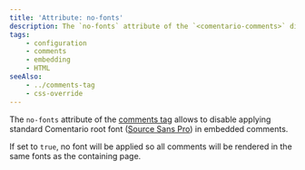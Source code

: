 ```yaml
---
title: 'Attribute: no-fonts'
description: The `no-fonts` attribute of the `<comentario-comments>` disables default fonts
tags:
    - configuration
    - comments
    - embedding
    - HTML
seeAlso:
    - ../comments-tag
    - css-override
---
```


The `no-fonts` attribute of the [comments tag](../comments-tag) allows to disable applying standard Comentario root font ([Source Sans Pro](https://github.com/adobe-fonts/source-sans)) in embedded comments.

<!--more-->

If set to `true`, no font will be applied so all comments will be rendered in the same fonts as the containing page.
